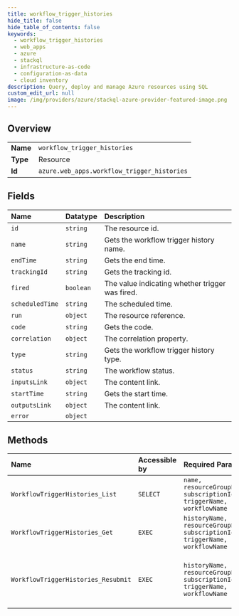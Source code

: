 ```yaml
---
title: workflow_trigger_histories
hide_title: false
hide_table_of_contents: false
keywords:
  - workflow_trigger_histories
  - web_apps
  - azure    
  - stackql
  - infrastructure-as-code
  - configuration-as-data
  - cloud inventory
description: Query, deploy and manage Azure resources using SQL
custom_edit_url: null
image: /img/providers/azure/stackql-azure-provider-featured-image.png
---
```

  
    

## Overview
<table><tbody>
<tr><td><b>Name</b></td><td><code>workflow_trigger_histories</code></td></tr>
<tr><td><b>Type</b></td><td>Resource</td></tr>
<tr><td><b>Id</b></td><td><code>azure.web_apps.workflow_trigger_histories</code></td></tr>
</tbody></table>

## Fields
| Name | Datatype | Description |
|:-----|:---------|:------------|
| `id` | `string` | The resource id. |
| `name` | `string` | Gets the workflow trigger history name. |
| `endTime` | `string` | Gets the end time. |
| `trackingId` | `string` | Gets the tracking id. |
| `fired` | `boolean` | The value indicating whether trigger was fired. |
| `scheduledTime` | `string` | The scheduled time. |
| `run` | `object` | The resource reference. |
| `code` | `string` | Gets the code. |
| `correlation` | `object` | The correlation property. |
| `type` | `string` | Gets the workflow trigger history type. |
| `status` | `string` | The workflow status. |
| `inputsLink` | `object` | The content link. |
| `startTime` | `string` | Gets the start time. |
| `outputsLink` | `object` | The content link. |
| `error` | `object` |  |
## Methods
| Name | Accessible by | Required Params | Description |
|:-----|:--------------|:----------------|:------------|
| `WorkflowTriggerHistories_List` | `SELECT` | `name, resourceGroupName, subscriptionId, triggerName, workflowName` | Gets a list of workflow trigger histories. |
| `WorkflowTriggerHistories_Get` | `EXEC` | `historyName, name, resourceGroupName, subscriptionId, triggerName, workflowName` | Gets a workflow trigger history. |
| `WorkflowTriggerHistories_Resubmit` | `EXEC` | `historyName, name, resourceGroupName, subscriptionId, triggerName, workflowName` | Resubmits a workflow run based on the trigger history. |
